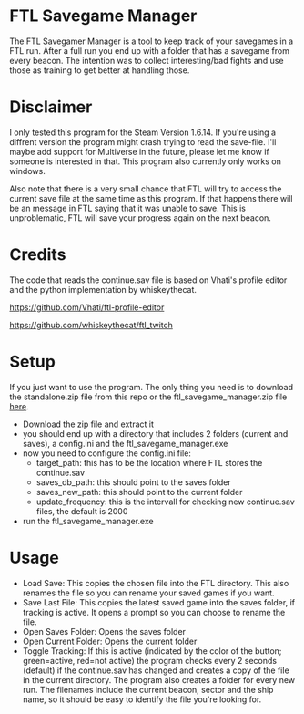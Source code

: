# FTL Savegame Manager
The FTL Savegamer Manager is a tool to keep track of your savegames in a FTL run. After a full run you end up with a folder that has a savegame from every beacon. The intention was to collect interesting/bad fights and use those as training to get better at handling those.

# Disclaimer
I only tested this program for the Steam Version 1.6.14. If you're using a diffrent version the program might crash trying to read the save-file. I'll maybe add support for Multiverse in the future, please let me know if someone is interested in that. This program also currently only works on windows.

Also note that there is a very small chance that FTL will try to access the current save file at the same time as this program. If that happens there will be an message in FTL saying that it was unable to save. This is unproblematic, FTL will save your progress again on the next beacon.

# Credits
The code that reads the continue.sav file is based on Vhati's profile editor and the python implementation by whiskeythecat.

https://github.com/Vhati/ftl-profile-editor

https://github.com/whiskeythecat/ftl_twitch

# Setup
If you just want to use the program. The only thing you need is to download the standalone.zip file from this repo or the ftl_savegame_manager.zip file [here](https://sourceforge.net/projects/ftl-savegame-manager/).

* Download the zip file and extract it 
* you should end up with a directory that includes 2 folders (current and saves), a config.ini and the ftl_savegame_manager.exe
* now you need to configure the config.ini file:
  * target_path: this has to be the location where FTL stores the continue.sav
  * saves_db_path: this should point to the saves folder
  * saves_new_path: this should point to the current folder
  * update_frequency: this is the intervall for checking new continue.sav files, the default is 2000
* run the ftl_savegame_manager.exe

# Usage

* Load Save: This copies the chosen file into the FTL directory. This also renames the file so you can rename your saved games if you want.
* Save Last File: This copies the latest saved game into the saves folder, if tracking is active. It opens a prompt so you can choose to rename the file.
* Open Saves Folder: Opens the saves folder
* Open Current Folder: Opens the current folder
* Toggle Tracking: If this is active (indicated by the color of the button; green=active, red=not active) the program checks every 2 seconds (default) if the continue.sav has changed and creates a copy of the file in the current directory. The program also creates a folder for every new run. The filenames include the current beacon, sector and the ship name, so it should be easy to identify the file you're looking for.
